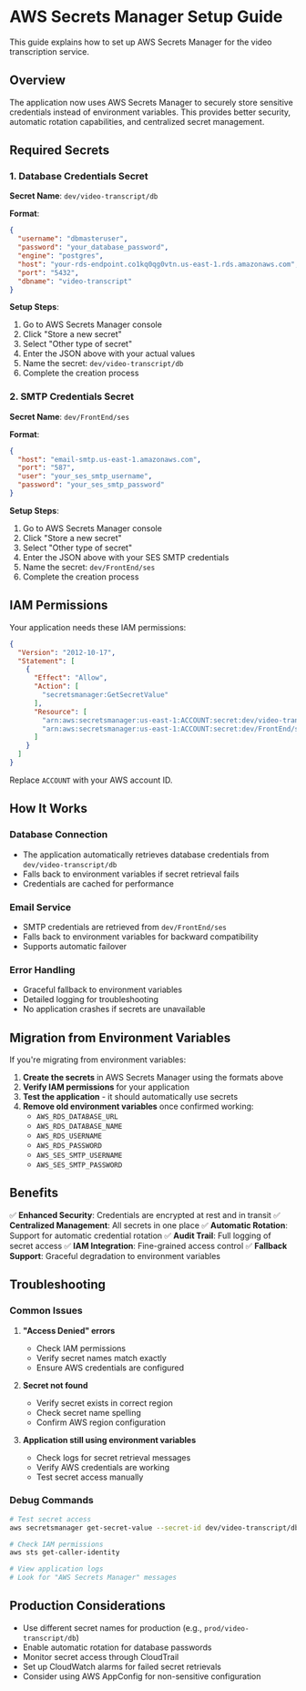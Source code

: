 # AWS Secrets Manager Setup Guide

This guide explains how to set up AWS Secrets Manager for the video transcription service.

## Overview

The application now uses AWS Secrets Manager to securely store sensitive credentials instead of environment variables. This provides better security, automatic rotation capabilities, and centralized secret management.

## Required Secrets

### 1. Database Credentials Secret

**Secret Name**: `dev/video-transcript/db`

**Format**:
```json
{
  "username": "dbmasteruser",
  "password": "your_database_password",
  "engine": "postgres", 
  "host": "your-rds-endpoint.co1kq0qg0vtn.us-east-1.rds.amazonaws.com",
  "port": "5432",
  "dbname": "video-transcript"
}
```

**Setup Steps**:
1. Go to AWS Secrets Manager console
2. Click "Store a new secret"
3. Select "Other type of secret"
4. Enter the JSON above with your actual values
5. Name the secret: `dev/video-transcript/db`
6. Complete the creation process

### 2. SMTP Credentials Secret

**Secret Name**: `dev/FrontEnd/ses`

**Format**:
```json
{
  "host": "email-smtp.us-east-1.amazonaws.com",
  "port": "587",
  "user": "your_ses_smtp_username", 
  "password": "your_ses_smtp_password"
}
```

**Setup Steps**:
1. Go to AWS Secrets Manager console
2. Click "Store a new secret"
3. Select "Other type of secret"
4. Enter the JSON above with your SES SMTP credentials
5. Name the secret: `dev/FrontEnd/ses`
6. Complete the creation process

## IAM Permissions

Your application needs these IAM permissions:

```json
{
  "Version": "2012-10-17",
  "Statement": [
    {
      "Effect": "Allow",
      "Action": [
        "secretsmanager:GetSecretValue"
      ],
      "Resource": [
        "arn:aws:secretsmanager:us-east-1:ACCOUNT:secret:dev/video-transcript/db-*",
        "arn:aws:secretsmanager:us-east-1:ACCOUNT:secret:dev/FrontEnd/ses-*"
      ]
    }
  ]
}
```

Replace `ACCOUNT` with your AWS account ID.

## How It Works

### Database Connection
- The application automatically retrieves database credentials from `dev/video-transcript/db`
- Falls back to environment variables if secret retrieval fails
- Credentials are cached for performance

### Email Service
- SMTP credentials are retrieved from `dev/FrontEnd/ses`
- Falls back to environment variables for backward compatibility
- Supports automatic failover

### Error Handling
- Graceful fallback to environment variables
- Detailed logging for troubleshooting
- No application crashes if secrets are unavailable

## Migration from Environment Variables

If you're migrating from environment variables:

1. **Create the secrets** in AWS Secrets Manager using the formats above
2. **Verify IAM permissions** for your application
3. **Test the application** - it should automatically use secrets
4. **Remove old environment variables** once confirmed working:
   - `AWS_RDS_DATABASE_URL`
   - `AWS_RDS_DATABASE_NAME` 
   - `AWS_RDS_USERNAME`
   - `AWS_RDS_PASSWORD`
   - `AWS_SES_SMTP_USERNAME`
   - `AWS_SES_SMTP_PASSWORD`

## Benefits

✅ **Enhanced Security**: Credentials are encrypted at rest and in transit
✅ **Centralized Management**: All secrets in one place
✅ **Automatic Rotation**: Support for automatic credential rotation
✅ **Audit Trail**: Full logging of secret access
✅ **IAM Integration**: Fine-grained access control
✅ **Fallback Support**: Graceful degradation to environment variables

## Troubleshooting

### Common Issues

1. **"Access Denied" errors**
   - Check IAM permissions
   - Verify secret names match exactly
   - Ensure AWS credentials are configured

2. **Secret not found**
   - Verify secret exists in correct region
   - Check secret name spelling
   - Confirm AWS region configuration

3. **Application still using environment variables**
   - Check logs for secret retrieval messages
   - Verify AWS credentials are working
   - Test secret access manually

### Debug Commands

```bash
# Test secret access
aws secretsmanager get-secret-value --secret-id dev/video-transcript/db

# Check IAM permissions
aws sts get-caller-identity

# View application logs
# Look for "AWS Secrets Manager" messages
```

## Production Considerations

- Use different secret names for production (e.g., `prod/video-transcript/db`)
- Enable automatic rotation for database passwords
- Monitor secret access through CloudTrail
- Set up CloudWatch alarms for failed secret retrievals
- Consider using AWS AppConfig for non-sensitive configuration
